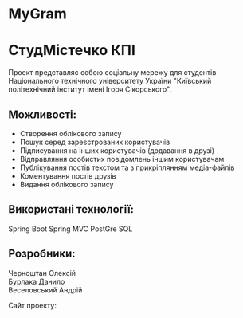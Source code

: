 # MyGram
# СтудМістечко КПІ #

Проект представляє собою соціальну мережу для студентів Національного технічного університету України
"Київський політехнічний інститут імені Ігоря Сікорського".

## Можливості: ##

- Створення облікового запису
- Пошук серед зареєстрованих користувачів
- Підписування на інших користувачів (додавання в друзі)
- Відправляння особистих повідомлень іншим користувачам
- Публікування постів текстом та з прикріплянням медіа-файлів
- Коментування постів друзів
- Видання облікового запису

## Використані технології: ##

Spring Boot Spring MVC PostGre SQL 

## Розробники: ##

Черноштан Олексій  
Бурлака Данило  
Веселовський Андрій

Сайт проекту:  

